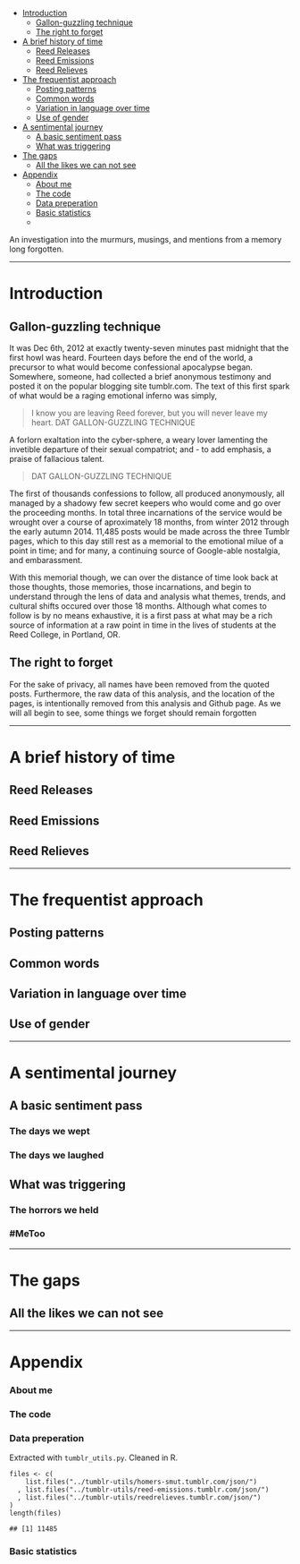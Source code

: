 -   [Introduction](#introduction)
    -   [Gallon-guzzling technique](#gallon-guzzling-technique)
    -   [The right to forget](#the-right-to-forget)
-   [A brief history of time](#a-brief-history-of-time)
    -   [Reed Releases](#reed-releases)
    -   [Reed Emissions](#reed-emissions)
    -   [Reed Relieves](#reed-relieves)
-   [The frequentist approach](#the-frequentist-approach)
    -   [Posting patterns](#posting-patterns)
    -   [Common words](#common-words)
    -   [Variation in language over
        time](#variation-in-language-over-time)
    -   [Use of gender](#use-of-gender)
-   [A sentimental journey](#a-sentimental-journey)
    -   [A basic sentiment pass](#a-basic-sentiment-pass)
    -   [What was triggering](#what-was-triggering)
-   [The gaps](#the-gaps)
    -   [All the likes we can not see](#all-the-likes-we-can-not-see)
-   [Appendix](#appendix)
    -   [About me](#about-me)
    -   [The code](#the-code)
    -   [Data preperation](#data-preperation)
    -   [Basic statistics](#basic-statistics)
    -   [](#section)

An investigation into the murmurs, musings, and mentions from a memory
long forgotten.

------------------------------------------------------------------------

Introduction
============

Gallon-guzzling technique
-------------------------

It was Dec 6th, 2012 at exactly twenty-seven minutes past midnight that
the first howl was heard. Fourteen days before the end of the world, a
precursor to what would become confessional apocalypse began. Somewhere,
someone, had collected a brief anonymous testimony and posted it on the
popular blogging site tumblr.com. The text of this first spark of what
would be a raging emotional inferno was simply,

> I know you are leaving Reed forever, but you will never leave my
> heart. DAT GALLON-GUZZLING TECHNIQUE

A forlorn exaltation into the cyber-sphere, a weary lover lamenting the
invetible departure of their sexual compatriot; and - to add emphasis, a
praise of fallacious talent.

> DAT GALLON-GUZZLING TECHNIQUE

The first of thousands confessions to follow, all produced anonymously,
all managed by a shadowy few secret keepers who would come and go over
the proceeding months. In total three incarnations of the service would
be wrought over a course of aproximately 18 months, from winter 2012
through the early autumn 2014. 11,485 posts would be made across the
three Tumblr pages, which to this day still rest as a memorial to the
emotional milue of a point in time; and for many, a continuing source of
Google-able nostalgia, and embarassment.

With this memorial though, we can over the distance of time look back at
those thoughts, those memories, those incarnations, and begin to
understand through the lens of data and analysis what themes, trends,
and cultural shifts occured over those 18 months. Although what comes to
follow is by no means exhaustive, it is a first pass at what may be a
rich source of information at a raw point in time in the lives of
students at the Reed College, in Portland, OR.

The right to forget
-------------------

For the sake of privacy, all names have been removed from the quoted
posts. Furthermore, the raw data of this analysis, and the location of
the pages, is intentionally removed from this analysis and Github page.
As we will all begin to see, some things we forget should remain
forgotten

------------------------------------------------------------------------

A brief history of time
=======================

Reed Releases
-------------

Reed Emissions
--------------

Reed Relieves
-------------

------------------------------------------------------------------------

The frequentist approach
========================

Posting patterns
----------------

Common words
------------

Variation in language over time
-------------------------------

Use of gender
-------------

------------------------------------------------------------------------

A sentimental journey
=====================

A basic sentiment pass
----------------------

### The days we wept

### The days we laughed

What was triggering
-------------------

### The horrors we held

### \#MeToo

------------------------------------------------------------------------

The gaps
========

All the likes we can not see
----------------------------

------------------------------------------------------------------------

Appendix
========

### About me

### The code

### Data preperation

Extracted with `tumblr_utils.py`. Cleaned in R.

    files <- c(
        list.files("../tumblr-utils/homers-smut.tumblr.com/json/")
      , list.files("../tumblr-utils/reed-emissions.tumblr.com/json/")
      , list.files("../tumblr-utils/reedrelieves.tumblr.com/json/")
    )
    length(files)

    ## [1] 11485

### Basic statistics

###
